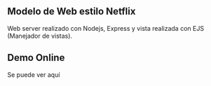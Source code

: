 ## Modelo de Web estilo Netflix

Web server realizado con Nodejs, Express y vista realizada con EJS (Manejador de vistas).

## Demo Online

Se puede ver aquí
